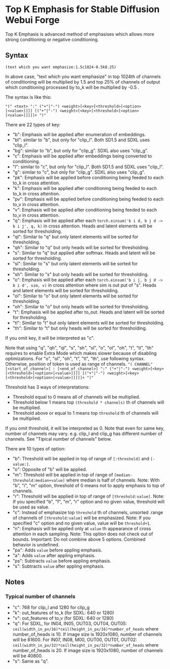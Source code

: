 # Top K Emphasis for Stable Diffusion Webui Forge
Top K Emphasis is advanced method of emphasises which allows more strong conditioning or negative conditioning.
## Syntax
`(text which you want emphasize:1.5c1024-0.5k0.25)`

In above case, "text which you want emphasize" in top 1024th of channels of conditioning will be multiplied by 1.5 and top 25% of channels of output which conditioning processed by to_k will be multiplied by -0.5 .

The syntax is like this:

`"(" <text> ":" ("+"|"-") <weight>[<key>[<threshold>[<option>[<value>]]]] [("+"|"-") <weight>[<key>[<threshold>[<option>[<value>]]]]]+ ")"`

There are 22 types of key:
- "b": Emphasis will be applied after enumeration of embeddings.
- "bl": similar to "b", but only for "clip_l". Both SD1.5 and SDXL uses "clip_l".
- "bg": similar to "b", but only for "clip_g". SDXL also uses "clip_g".
- "c": Emphasis will be applied after embeddings being converted to conditioning.
- "l": similar to "c", but only for "clip_l". Both SD1.5 and SDXL uses "clip_l".
- "g": similar to "c", but only for "clip_g". SDXL also uses "clip_g".
- "pk": Emphasis will be applied before conditioning being feeded to each to_k in cross attention.
- "k": Emphasis will be applied after conditioning being feeded to each to_k in cross attention.
- "pv": Emphasis will be applied before conditioning being feeded to each to_v in cross attention.
- "v": Emphasis will be applied after conditioning being feeded to each to_v in cross attention.
- "q": Emphasis will be applied after each `torch.einsum('b i d, b j d -> b i j', q, k)` in cross attention. Heads and latent elements will be sorted for thresholding.
- "ql": Similar to "q" but only latent elements will be sorted for thresholding.
- "qh": Similar to "q" but only heads will be sorted for thresholding.
- "s": Similar to "q" but applied after softmax. Heads and latent will be sorted for thresholding.
- "sl": Similar to "s" but only latent elements will be sorted for thresholding.
- "sh": Similar to "s" but only heads will be sorted for thresholding.
- "o": Emphasis will be applied after each `torch.einsum('b i j, b j d -> b i d', sim, v)` in cross attention where sim is out put of "s".
Heads and latent elements will be sorted for thresholding.
- "ol": Similar to "o" but only latent elements will be sorted for thresholding.
- "oh": Similar to "o" but only heads will be sorted for thresholding.
- "t": Emphasis will be applied after to_out. Heads and latent will be sorted for thresholding.
- "tl": Similar to "t" but only latent elements will be sorted for thresholding.
- "th": Similar to "t" but only heads will be sorted for thresholding.

If you omit key, it will be interpreted as "c".

Note that using "q", "qh", "ql", "s", "sh", "sl", "o", "ol", "oh", "t", "tl", "th" requires to enable Extra Mode which makes slower because of disabling optimizations.
For "o", "ol", "oh", "t", "tl", "th", use following syntax. Otherwise, position of token is used as range of channels.
`"( CHANNEL" [<start_of_channel>] : [<end_of_channel>] ":" ("+"|"-") <weight>[<key>[<threshold>[<option>[<value>]]]] [("+"|"-") <weight>[<key>[<threshold>[<option>[<value>]]]]]+ ")"`

Threshold has 3 ways of interpretations:
- Threshold equal to 0 means all of channels will be multiplied.
- Threshold below 1 means top `(threshold * channels)` th of channels will be multiplied.
- Threshold above or equal to 1 means top `threshold` th of channels will be multiplied.

If you omit threshold, it will be interpreted as 0.
Note that even for same key, number of channels may vary. e.g. clip_l and clip_g has different number of channels. See "Tipical number of channels" below.

There are 10 types of option:
- "b": Threshold will be applied in top of range of `[:threshold]` and `[-value:]`.
- "o": Opposite of "b" will be applied.
- "m": Threshold will be applied in top of range of `[median-threshold:median+value]` where median is half of channels.
Note: With "b", "i", "m" option, threshold of 0 means not to apply emphasis to top of channels.
- "r": Threshold will be applied in top of range of `[threshold:value]`.
Note: If you specified "b", "f", "m", "r" option and no given value, threshold will be used as value.
- "c": Instead of emphasize top `threshold` th of channels, unsorted .range of channels of `[threshold:value]` will be emphasized.
Note: If you specified "c" option and no given value, value will be `threshold+1`.
- "n": Emphasis will be applied only at `value` th appearance of cross attention in each sampling.
Note: This option does not check out of bounds.
Important: Do not combine above 5 options. Combined behavior is undefined.
- "pa": Adds `value` before appling emphasis.
- "a": Adds `value` after appling emphasis.
- "ps": Subtracts `value` before appling emphasis.
- "s": Subtracts `value` after appling emphasis.
## Notes
### Typical number of channels
- "c": 768 for clip_l and 1280 for clip_g
- "k": out_features of to_k (for SDXL: 640 or 1280)
- "v": out_features of to_v (for SDXL: 640 or 1280)
- "q": For SDXL, for IN04, IN05, OUT03, OUT04, OUT05: `ceil(width_in_px/16)*ceil(height_in_px/16)*number_of_heads` where number_of_heads is 10.
If image size is 1920x1080, number of channels will be 81600.
For IN07, IN08, M00, OUT00, OUT01, OUT02: `ceil(width_in_px/32)*ceil(height_in_px/32)*number_of_heads` where number_of_heads is 20.
If image size is 1920x1080, number of channels will  be 40800.
- "s": Same as "q".